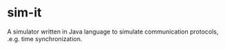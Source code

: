 # sim-it

A simulator written in Java language to simulate communication protocols, .e.g. time synchronization.
